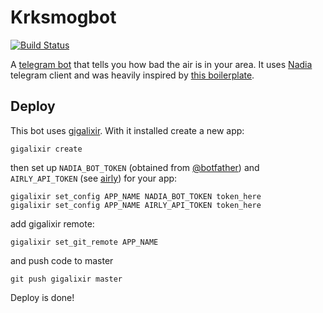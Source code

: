# Krksmogbot
[![Build Status](https://travis-ci.org/martosaur/krksmogbot.svg?branch=master)](https://travis-ci.org/martosaur/krksmogbot)

A [telegram bot](https://t.me/krksmogbot) that tells you how bad the air is in your area. It uses [Nadia](https://github.com/zhyu/nadia) telegram client and was heavily inspired by [this boilerplate](https://github.com/lubien/elixir-telegram-bot-boilerplate).

## Deploy

This bot uses [gigalixir](https://www.gigalixir.com/). With it installed create a new app:

```
gigalixir create
```

then set up `NADIA_BOT_TOKEN` (obtained from [@botfather](http://t.me/BotFather)) and `AIRLY_API_TOKEN` (see [airly](https://developer.airly.eu/)) for your app:

```
gigalixir set_config APP_NAME NADIA_BOT_TOKEN token_here
gigalixir set_config APP_NAME AIRLY_API_TOKEN token_here
```

add gigalixir remote:

```
gigalixir set_git_remote APP_NAME
```

and push code to master

```
git push gigalixir master
```

Deploy is done!